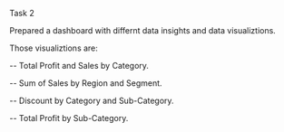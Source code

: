 Task 2 

Prepared a dashboard with differnt data insights and data visualiztions.

Those visualiztions are:

-- Total Profit and Sales by Category.

-- Sum of Sales by Region and Segment.

-- Discount by Category and Sub-Category.

-- Total Profit by Sub-Category.




